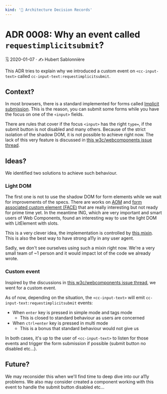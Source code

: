 ```yaml
---
kind: '📌 Architecture Decision Records'
---
```


# ADR 0008: Why an event called `requestimplicitsubmit`?

🗓️ 2020-01-07 · ✍️ Hubert Sablonnière

This ADR tries to explain why we introduced a custom event on `<cc-input-text>` called `cc-input-text:requestimplicitsubmit`.

## Context?

In most browsers, there is a standard implemented for forms called [Implicit submission](https://html.spec.whatwg.org/multipage/form-control-infrastructure.html#implicit-submission).
This is the reason, you can submit some forms while you have the focus on one of the `<input>` fields.

There are rules that cover if the focus `<input>` has the right `type=`, if the submit button is not disabled and many others.
Because of the strict isolation of the shadow DOM, it is not possible to achieve right now.
The lack of this very feature is discussed in [this w3c/webcomponents issue thread](https://github.com/w3c/webcomponents/issues/815).

## Ideas?

We identified two solutions to achieve such behaviour.

### Light DOM

The first one is not to use the shadow DOM for form elements while we wait for improvements of the specs.
There are works on [AOM](https://wicg.github.io/aom/explainer.html) and [form associated custom element (FACE)](https://github.com/whatwg/html/pull/4383) that are really interesting but not ready for prime time yet.
In the meantime ING, which are very important and smart users of Web Components, found an interesting way to use the light DOM with LitElement with slots.

This is a very clever idea, the implementation is controlled by [this mixin](https://github.com/ing-bank/lion/blob/master/packages/core/src/SlotMixin.js).
This is also the best way to have strong a11y in any user agent.

Sadly, we don't see ourselves using such a mixin right now.
We're a very small team of ~1 person and it would impact lot of the code we already wrote.

### Custom event

Inspired by the discussions in [this w3c/webcomponents issue thread](https://github.com/w3c/webcomponents/issues/815), we went for a custom event.

As of now, depending on the situation, the `<cc-input-text>` will emit `cc-input-text:requestimplicitsubmit` events:

* When `enter` key is pressed in simple mode and tags mode
  * This is closed to standard behaviour as users are concerned 
* When `ctrl+enter` key is pressed in multi mode
  * This is a bonus that standard behaviour would not give us
  
In both cases, it's up to the user of `<cc-input-text>` to listen for those events and trigger the form submission if possible (submit button no disabled etc...).

## Future?

We may reconsider this when we'll find time to deep dive into our a11y problems.
We also may consider created a component working with this event to handle the submit button disabled etc...
